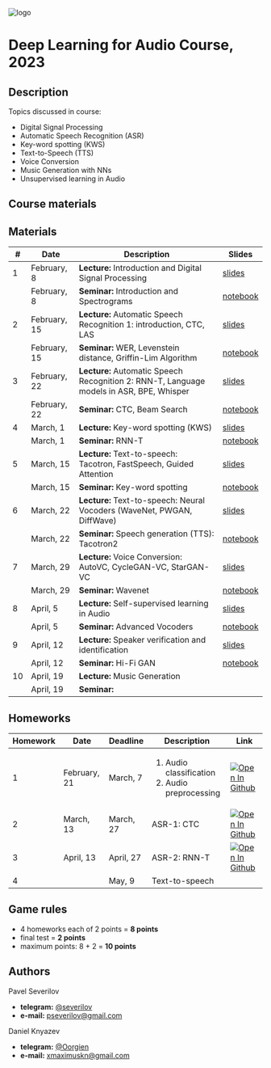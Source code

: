 ![logo](./logo.png)
# Deep Learning for Audio Course, 2023

## Description
Topics discussed in course:
- Digital Signal Processing
- Automatic Speech Recognition (ASR)
- Key-word spotting (KWS)
- Text-to-Speech (TTS)
- Voice Conversion
- Music Generation with NNs
- Unsupervised learning in Audio

## Course materials
## Materials

| # | Date | Description | Slides |
|---------|------|-------------|---------|
| 1 | February, 8 | <b>Lecture:</b> Introduction and Digital Signal Processing | [slides](lectures/lecture01_DLAudio2023.pdf) |
|  | February, 8 | <b>Seminar:</b> Introduction and Spectrograms | [notebook](seminars/seminar01/seminar1.ipynb) |
| 2 | February, 15 | <b>Lecture:</b> Automatic Speech Recognition 1: introduction, CTC, LAS | [slides](lectures/lecture02_DLAudio2023.pdf) |
|  | February, 15 | <b>Seminar:</b> WER, Levenstein distance, Griffin-Lim Algorithm | [notebook](seminars/seminar02/seminar2.ipynb) |
| 3 | February, 22 | <b>Lecture:</b> Automatic Speech Recognition 2: RNN-T, Language models in ASR, BPE, Whisper | [slides](lectures/lecture03_DLAudio2023.pdf) |
|  | February, 22 | <b>Seminar:</b> CTC, Beam Search | [notebook](seminars/seminar03/seminar3.ipynb) |
| 4 | March, 1 | <b>Lecture:</b> Key-word spotting (KWS) | [slides](lectures/lecture04_DLAudio2023.pdf) |
|  | March, 1 | <b>Seminar:</b> RNN-T | [notebook](seminars/seminar04/seminar4.ipynb) |
| 5 | March, 15 | <b>Lecture:</b> Text-to-speech: Tacotron, FastSpeech, Guided Attention | [slides](lectures/lecture05_DLAudio2023.pdf) |
|  | March, 15 | <b>Seminar:</b> Key-word spotting| [notebook](seminars/seminar05/seminar5.ipynb) |
| 6 | March, 22 | <b>Lecture:</b>  Text-to-speech: Neural Vocoders (WaveNet, PWGAN, DiffWave) | [slides](lectures/lecture06_DLAudio2023.pdf) |
|  | March, 22 | <b>Seminar:</b> Speech generation (TTS): Tacotron2 | [notebook](seminars/seminar06/seminar6.ipynb) |
| 7 | March, 29 | <b>Lecture:</b>  Voice Conversion: AutoVC, CycleGAN-VC, StarGAN-VC | [slides](lectures/lecture07_DLAudio2023.pdf) |
|  | March, 29 | <b>Seminar:</b> Wavenet | [notebook](seminars/seminar07/seminar7.ipynb) |
| 8 | April, 5 | <b>Lecture:</b> Self-supervised learning in Audio | [slides](lectures/lecture08_DLAudio2023.pdf) |
|  | April, 5 | <b>Seminar:</b> Advanced Vocoders | [notebook](seminars/seminar08/seminar8.ipynb) |
| 9 | April, 12 | <b>Lecture:</b> Speaker verification and identification | [slides](lectures/lecture09_DLAudio2023.pdf) |
|  | April, 12 | <b>Seminar:</b> Hi-Fi GAN | [notebook](seminars/seminar09/seminar.ipynb) |
| 10 | April, 19 | <b>Lecture:</b> Music Generation |  |
|  | April, 19 | <b>Seminar:</b> |  |


## Homeworks
| Homework | Date | Deadline | Description | Link |
|---------|------|-------------|--------|-------|
| 1 | February, 21 | March, 7 | <ol><li>Audio classification</li><li>Audio preprocessing</li></ol> | [![Open In Github](https://img.shields.io/static/v1.svg?logo=github&label=Repo&message=Open%20in%20Github&color=lightgrey)](homework/hw1/) |
| 2 | March, 13 | March, 27 | ASR-1: CTC |[![Open In Github](https://img.shields.io/static/v1.svg?logo=github&label=Repo&message=Open%20in%20Github&color=lightgrey)](homework/hw2/)  |
| 3 | April, 13 | April, 27 | ASR-2: RNN-T | [![Open In Github](https://img.shields.io/static/v1.svg?logo=github&label=Repo&message=Open%20in%20Github&color=lightgrey)](homework/hw3/) |
| 4 |  | May, 9 | Text-to-speech | |

## Game rules
- 4 homeworks each of 2 points = **8 points**
- final test = **2 points**
- maximum points: 8 + 2 = **10 points**

## Authors

Pavel Severilov
- **telegram:** [@severilov](https://t.me/severilov)
- **e-mail:** pseverilov@gmail.com

Daniel Knyazev
- **telegram:** [@Oorgien](https://t.me/Oorgien)
- **e-mail:** xmaximuskn@gmail.com
